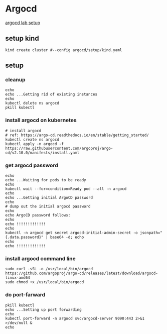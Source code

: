 # Argocd
[argocd lab setup](https://github.com/skillrepos/argo-setup)

## setup kind
```shell
kind create cluster #--config argocd/setup/kind.yaml 
```

## setup
### cleanup
```shell
echo
echo ...Getting rid of existing instances
echo
kubectl delete ns argocd
pkill kubectl
```

### install argocd on kubernetes
```shell
# install argocd
# ref: https://argo-cd.readthedocs.io/en/stable/getting_started/
kubectl create ns argocd
kubectl apply -n argocd -f https://raw.githubusercontent.com/argoproj/argo-cd/v2.10.0/manifests/install.yaml

```

### get argocd password
```shell
echo
echo ...Waiting for pods to be ready
echo
kubectl wait --for=condition=Ready pod --all -n argocd
echo
echo ...Getting initial ArgoCD password
echo
# dump out the initial argocd password
echo
echo ArgoCD password follows:
echo
echo !!!!!!!!!!!!!
echo
kubectl -n argocd get secret argocd-initial-admin-secret -o jsonpath="{.data.password}" | base64 -d; echo
echo
echo !!!!!!!!!!!!!

```

### install argocd command line
```shell
sudo curl -sSL -o /usr/local/bin/argocd https://github.com/argoproj/argo-cd/releases/latest/download/argocd-linux-amd64
sudo chmod +x /usr/local/bin/argocd

```

### do port-farward
```shell
pkill kubectl
echo ...Setting up port forwarding
echo
kubectl port-forward -n argocd svc/argocd-server 9090:443 2>&1 >/dev/null &
echo

```
